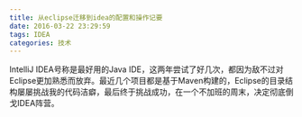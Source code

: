 ```yaml
---
title: 从eclipse迁移到idea的配置和操作记要
date: 2016-03-22 23:29:59
tags: IDEA
categories: 技术
---
```


IntelliJ IDEA号称是最好用的Java IDE，这两年尝试了好几次，都因为敌不过对Eclipse更加熟悉而放弃。最近几个项目都是基于Maven构建的，Eclipse的目录结构屡屡挑战我的代码洁癖，最后终于挑战成功，在一个不加班的周末，决定彻底倒戈IDEA阵营。





